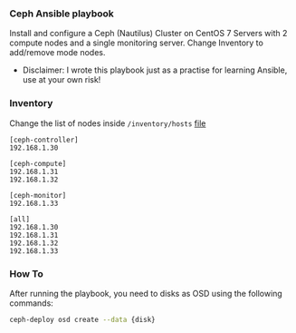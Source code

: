 ### Ceph Ansible playbook

Install and configure a Ceph (Nautilus) Cluster on CentOS 7 Servers with 2 compute nodes and a single monitoring server. Change Inventory to add/remove mode nodes.

- Disclaimer: I wrote this playbook just as a practise for learning Ansible, use at your own risk!

### Inventory

Change the list of nodes inside `/inventory/hosts` [file](https://github.com/makbn/ceph_cluster_ansible/blob/master/inventory/hosts)

```
[ceph-controller]
192.168.1.30

[ceph-compute]
192.168.1.31
192.168.1.32

[ceph-monitor]
192.168.1.33  

[all]
192.168.1.30
192.168.1.31
192.168.1.32
192.168.1.33
```

### How To
After running the playbook, you need to disks as OSD using the following commands:

```bash
ceph-deploy osd create --data {disk}
```
